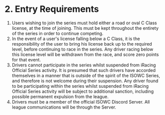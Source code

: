 # 2. Entry Requirements

1. Users wishing to join the series must hold either a road or oval C Class license, at the time of joining. This must be kept throughout the entirety of the series in order to continue competing.
2. In the event of a user's license falling below a C Class, it is the responsibility of the user to bring his license back up to the required level, before continuing to race in the series. Any driver racing below this license level will be withdrawn from the race, and score zero points for that event.
3. Drivers cannot participate in the series whilst suspended from iRacing Official Series activity. It is presumed that such drivers have accorded themselves in a manner that is outside of the spirit of the ISOWC Series, and therefore is not welcome during their suspension. Any driver found to be participating within the series whilst suspended from iRacing Official Series activity will be subject to additional sanction, including possible permanent expulsion from the league. 
4. Drivers must be a member of the official ISOWC Discord Server. All league communications will be through the Server.
